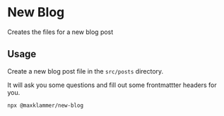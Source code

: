 # New Blog

Creates the files for a new blog post

## Usage

Create a new blog post file in the `src/posts` directory.

It will ask you some questions and fill out some frontmattter headers for you.

```
npx @maxklammer/new-blog
```
